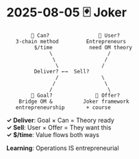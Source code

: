 # 2025-08-05 🃏 Joker

```
        🐢 Can?                👾 User?
   3-chain method         Entrepreneurs
         $/time            need OM theory
              \                  /
               \                /
                \              /
         Deliver? ←→  Sell?
                /              \
               /                \
              /                  \
        🐅 Goal?              🐙 Offer?  
    Bridge OM &          Joker framework
   entrepreneurship       + course
```

**✓ Deliver**: Goal × Can = Theory ready  
**✓ Sell**: User × Offer = They want this  
**✓ $/time**: Value flows both ways

**Learning**: Operations IS entrepreneurial